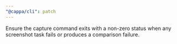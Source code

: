 ```yaml
---
"@cappa/cli": patch
---
```


Ensure the capture command exits with a non-zero status when any screenshot task fails or produces a comparison failure.
